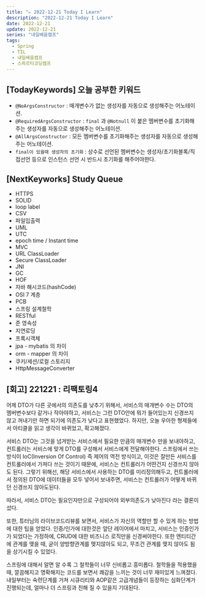 ```yaml
---
title: "✏️ 2022-12-21 Today I Learn"
description: "2022-12-21 Today I Learn"
date: 2022-12-21
update: 2022-12-21
series: "내일배움캠프"
tags:
  - Spring
  - TIL
  - 내일배움캠프
  - 스파르타코딩캠프
---
```


## [TodayKeywords] 오늘 공부한 키워드

- `@NoArgsConstructor` : 매개변수가 없는 생성자를 자동으로 생성해주는 어노테이션.
- `@RequiredArgsConstructor` : `final` 과 `@Notnull` 이 붙은 멤버변수를 초기화해주는 생성자를 자동으로 생성해주는 어노테이션.
- `@AllArgsConstructor` : 모든 멤버변수를 초기화해주는 생성자를 자동으로 생성해주는 어노테이션.
- `final이 있을때 생성자의 초기화` : 상수로 선언된 멤버변수는 생성자/초기화블록/직접선언 등으로 인스턴스 선언 시 반드시 초기화를 해주어야한다.

## [NextKeyworks] Study Queue

- HTTPS
- SOLID
- loop label
- CSV
- 파일입출력
- UML
- UTC
- epoch time / Instant time
- MVC
- URL ClassLoader
- Secure ClassLoader
- JNI
- GC
- HOF
- 자바 해시코드(hashCode)
- OSI 7 계층
- PCB
- 스프링 설계철학
- RESTful
- 준 영속성
- 지연로딩
- 프록시객체
- jpa - mybatis 의 차이
- orm - mapper 의 차이
- 쿠키/세션/로컬 스토리지
- HttpMessageConverter

## [회고] 221221 : 리팩토링4

어제 DTO가 다른 곳에서의 의존도를 낮추기 위해서, 서비스의 매개변수 수는 DTO의 멤버변수보다 같거나 작아야하고, 서비스는 그런 DTO안에 뭐가 들어있는지 신경쓰지 않고 꺼내기만 하면 되기에 의존도가 낮다고 표현했었다.
하지만, 오늘 우아한 형제들에서 아티클을 읽고 생각이 바뀌었고, 확고해졌다.

서비스 DTO는 그것을 넘겨받는 서비스에서 필요한 만큼의 매개변수 만을 보내야하고, 컨트롤러는 서비스에 맞게 DTO를 구성해서 서비스에게 전달해야한다. 스프링에서 쓰는 방식이 IoC(Inversion Of Control) 즉 제어의 역전 방식이고, 이것은 잘만든 서비스를 컨트롤러에서 가져다 쓰는 것이기 때문에, 서비스는 컨트롤러가 어떤건지 신경쓰지 않아도 된다. 그렇기 위해선, 해당 서비스에서 사용하는 DTO를 미리정의해두고, 컨트롤러에서 정의된 DTO에 데이터들을 모두 넣어서 보내주면, 서비스는 컨트롤러가 어떻게 바뀌던 신경쓰지 않아도된다.

따라서, 서비스 DTO는 필요인자만으로 구성되어야 외부의존도가 낮아진다 라는 결론이 섰다.

또한, 튜터님의 라이브코드리뷰를 보면서, 서비스가 자신의 역할만 할 수 있게 하는 방법에 대한 팁을 얻었다. 인증/인가에 대한것은 앞단 레이어에서 마치고, 서비스는 인증인가가 되었다는 가정하에, CRUD에 대한 비즈니스 로직만을 신경써야한다. 또한 엔티티간에 관계를 맺을 때, 굳이 양방향관계를 맺지않아도 되고, 무조건 관계를 맺지 않아도 됨을 상기시킬 수 있었다.

스프링에 대해서 알면 알 수록 그 철학들이 너무 신비롭고 흥미롭다. 철학들을 적용했을 때, 깔끔해지고 명확해지는 코드를 보면서 쾌감을 느끼는 것이 너무 재미있게 느껴졌다. 내일부터는 숙련단계를 거쳐 시큐리티와 AOP같은 고급개념들이 등장하는 심화단계가 진행되는데, 얼마나 더 스프링과 친해 질 수 있을지 기대된다.
